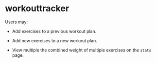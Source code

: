 # workouttracker
Users may:
* Add exercises to a previous workout plan.

* Add new exercises to a new workout plan.

* View multiple the combined weight of multiple exercises on the `stats` page.

